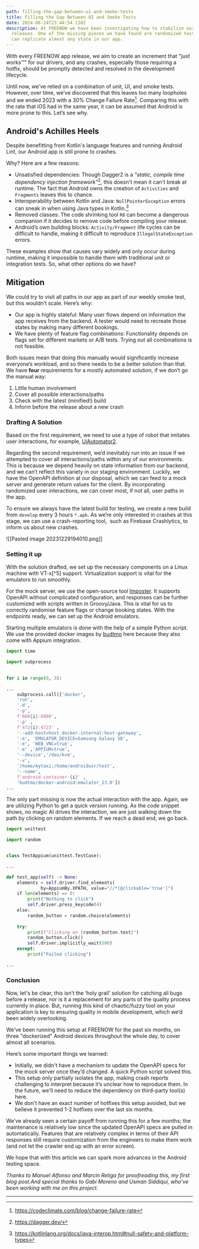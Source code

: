 ```yaml
---
path: filling-the-gap-between-ui-and-smoke-tests
title: Filling the Gap Between UI and Smoke Tests
date: 2024-06-24T23:44:54.138Z
description: At FREENOW we have been investigating how to stabilize our
  releases. One of the missing pieces we have found are randomized tests that
  can replicate almost any state in our app.
---
```

With every FREENOW app release, we aim to create an increment that "just works™" for our drivers, and any crashes, especially those requiring a hotfix, should be promptly detected and resolved in the development lifecycle.

Until now, we’ve relied on a combination of unit, UI, and smoke tests. However, over time, we’ve discovered that this leaves too many loopholes and we ended 2023 with a 30% Change Failure Rate[^1]. Comparing this with the rate that iOS had in the same year, it can be assumed that Android is more prone to this. Let’s see why.

## Android's Achilles Heels

Despite benefitting from Kotlin's language features and running Android Lint, our Android app is still prone to crashes.

Why? Here are a few reasons:

- Unsatisfied dependencies: Though Dagger2 is a *"static, compile time dependency injection framework"*[^2], this doesn't mean it can't break at runtime. The fact that Android owns the creation of `Activities` and `Fragments` leaves this to chance.
- Interoperability between Kotlin and Java: `NullPointerException` errors can sneak in when using Java types in Kotlin.[^3]
- Removed classes: The code shrinking tool `R8` can become a dangerous companion if it decides to remove code before compiling your release.
- Android’s own building blocks: `Activity/Fragment` life cycles can be difficult to handle, making it difficult to reproduce `IllegalStateException` errors.

These examples show that causes vary widely and only occur during runtime, making it impossible to handle them with traditional unit or integration tests. So, what other options do we have?
## Mitigation

We could try to visit all paths in our app as part of our weekly smoke test, but this wouldn’t scale. Here’s why:

- Our app is highly stateful: Many user flows depend on information the app receives from the backend. A tester would need to recreate those states by making many different bookings.
- We have plenty of feature flag combinations: Functionality depends on flags set for different markets or A/B tests. Trying out all combinations is not feasible.

Both issues mean that doing this manually would significantly increase everyone’s workload, and so there needs to be a better solution than that.
We have **four** requirements for a mostly automated solution, if we don’t go the manual way:

1. Little human involvement
2. Cover all possible interactions/paths 
3. Check with the latest (minified!) build
4. Inform before the release about a new crash

### Drafting A Solution

Based on the first requirement, we need to use a type of robot that imitates user interactions, for example, [UiAutomator2](https://github.com/appium/appium-uiautomator2-driver).

Regarding the second requirement, we’d inevitably run into an issue if we attempted to cover all interactions/paths within any of our environments. This is because we depend heavily on state information from our backend, and we can’t reflect this variety in our staging environment. Luckily, we have the OpenAPI definition at our disposal, which we can feed to a mock server and generate return values for the client. By incorporating randomized user interactions, we can cover most, if not all, user paths in the app.

To ensure we always have the latest build for testing, we create a new build from `develop` every 3 hours `*.apk`. As we’re only interested in crashes at this stage, we can use a crash-reporting tool,  such as Firebase Crashlytics, to inform us about new crashes.

![[Pasted image 20231229194010.png]]

### Setting it up

With the solution drafted, we set up the necessary components on a Linux machine with VT-x[^5] support. Virtualization support is vital for the emulators to run smoothly.

For the mock server, we use the open-source tool [Imposter](https://www.imposter.sh/). It supports OpenAPI without complicated configuration, and responses can be further customized with scripts written in Groovy/Java. This is vital for us to correctly randomise feature flags or change booking states. With the endpoints ready, we can set up the Android emulators.

Starting multiple emulators is done with the help of a simple Python script. We use the provided docker images by [budtmo](https://github.com/budtmo/docker-android) here because they also come with Appium integration.

```python
import time

import subprocess
  

for i in range(0, 3):

...
	subprocess.call(['docker', 
	'run', 
	'-d',
	'-p', 
	f'608{i}:6080', 
	'-p' ,
	f'472{i}:4723' ,
	'--add-host=host.docker.internal:host-gateway', 
	'-e', 'EMULATOR_DEVICE=Samsung Galaxy S8',
	'-e', 'WEB_VNC=true', 
	'-e' ,'APPIUM=true', 
	'--device','/dev/kvm',
	'-v',
	'/home/mytaxi:/home/androidusr/test',
	'--name',
	f'android-container-{i}' ,
	'budtmo/docker-android:emulator_13.0'])
...
```

The only part missing is now the actual interaction with the app. Again, we are utilizing Python to get a quick version running. As the code snippet shows, no magic AI drives the interaction, we are just walking down the path by clicking on random elements. If we reach a dead end, we go back.

```python
import unittest

import random


class TestAppium(unittest.TestCase):

...

def test_app(self) -> None:
    elements = self.driver.find_elements(
             by=AppiumBy.XPATH, value="//*[@clickable='true']")
    if len(elements) == 0:
	    print("Nothing to click")
	    self.driver.press_keycode(4)
    else:
	    random_button = random.choice(elements)
	    
    try:
		print(f"Clicking on {random_button.text}")
		random_button.click()
		self.driver.implicitly_wait(500)
    except:
		print("Failed clicking")

...
```

### Conclusion

Now, let's be clear, this isn’t the ‘holy grail’ solution for catching all bugs before a release, nor is it a replacement for any parts of the quality process currently in place. But, running this kind of chaotic/fuzzy tool on your application is key to ensuring quality in mobile development, which we’d been widely overlooking.

We’ve been running this setup at FREENOW for the past six months, on three "dockerized" Android devices throughout the whole day, to cover almost all scenarios.

Here’s some important things we learned:  

- Initially, we didn't have a mechanism to update the OpenAPI specs for the mock server once they’d changed. A quick Python script solved this.
- This setup only partially isolates the app, making crash reports challenging to interpret because it’s unclear how to reproduce them. In the future, we'll need to reduce the dependency on third-party tool(s) here.
- We don't have an exact number of hotfixes this setup avoided, but we believe it prevented 1-2 hotfixes over the last six months.

We’ve already seen a certain payoff from running this for a few months; the maintenance is relatively low since the updated OpenAPI specs are pulled in automatically. Features that are relatively complex in terms of their API responses still require customization from the engineers to make them work (and not let the crawler end up with an error screen).

We hope that with this article we can spark more advances in the Android testing space.

*Thanks to Manuel Alfonso and Marcin Religa for proofreading this, my first blog post.And special thanks to Gabi Moreno and Usman Siddiqui, who’ve been working with me on this project.*

---

[^1]: https://codeclimate.com/blog/change-failure-rate 
[^2]: https://dagger.dev/
[^3]: https://kotlinlang.org/docs/java-interop.html#null-safety-and-platform-types
[^4]: Droid asset by [Nicky Lim](https://icon-icons.com/users/ah334sOoBVVE7GXS94Who/icon-sets/ "Designer"); [CC 4.0](https://creativecommons.org/licenses/by/4.0/)
